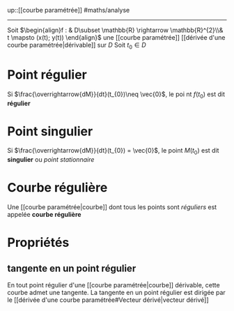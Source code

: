 up::[[courbe paramétrée]]
#maths/analyse 

----
Soit $\begin{align}f : & D\subset \mathbb{R} \rightarrow \mathbb{R}^{2}\\& t \mapsto (x(t); y(t)) \end{align}$  une [[courbe paramétrée]] [[dérivée d'une courbe paramétrée|dérivable]] sur $D$
Soit $t_{0}\in D$

# Point régulier
Si $\frac{\overrightarrow{dM}}{dt}(t_{0})\neq \vec{0}$, le poi
nt $f(t_{0})$ est dit **régulier**
# Point singulier
Si $\frac{\overrightarrow{dM}}{dt}(t_{0}) = \vec{0}$, le point $M(t_{0})$ est dit **singulier** ou _point stationnaire_

# Courbe régulière
Une [[courbe paramétrée|courbe]] dont tous les points sont _réguliers_ est appelée **courbe régulière**

# Propriétés

## tangente en un point régulier
En tout point régulier d'une [[courbe paramétrée|courbe]] dérivable, cette courbe admet une tangente.
La tangente en un point régulier est dirigée par le [[dérivée d'une courbe paramétrée#Vecteur dérivé|vecteur dérivé]]  
